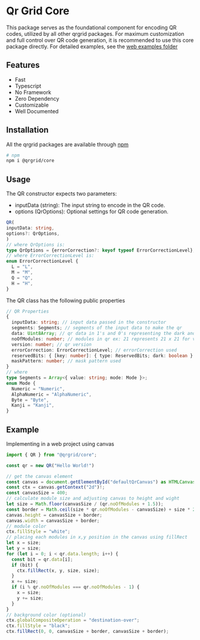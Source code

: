 # Qr Grid Core

This package serves as the foundational component for encoding QR codes, utilized by all other qrgrid packages. For maximum customization and full control over QR code generation, it is recommended to use this core package directly. For detailed examples, see the [web examples folder](https://github.com/yadav-saurabh/qrgrid/tree/main/examples/web)

## Features

- Fast
- Typescript
- No Framework
- Zero Dependency
- Customizable
- Well Documented

## Installation

All the qrgrid packages are available through [npm](https://www.npmjs.com/search?q=qrgrid)

```bash
# npm
npm i @qrgrid/core
```

## Usage

The QR constructor expects two parameters:

- inputData (string): The input string to encode in the QR code.
- options (QrOptions): Optional settings for QR code generation.

```typescript
QR(
inputData: string,
options?: QrOptions,
)
// where QrOptions is:
type QrOptions = {errorCorrection?: keyof typeof ErrorCorrectionLevel};
// where ErrorCorrectionLevel is:
enum ErrorCorrectionLevel {
  L = "L",
  M = "M",
  Q = "Q",
  H = "H",
}
```

The QR class has the following public properties

``` typescript
// QR Properties
{
  inputData: string; // input data passed in the constructor
  segments: Segments; // segments of the input data to make the qr
  data: Uint8Array; // qr data in 1's and 0's representing the dark and light module of qr
  noOfModules: number; // modules in qr ex: 21 represents 21 x 21 for version 1
  version: number; // qr version
  errorCorrection: ErrorCorrectionLevel; // errorCorrection used
  reservedBits: { [key: number]: { type: ReservedBits; dark: boolean } }; // reserved bits used
  maskPattern: number; // mask pattern used
}
// where
type Segments = Array<{ value: string; mode: Mode }>;
enum Mode {
  Numeric = "Numeric",
  AlphaNumeric = "AlphaNumeric",
  Byte = "Byte",
  Kanji = "Kanji",
}
```

## Example

Implementing in a web project using canvas

```typescript
import { QR } from "@qrgrid/core";

const qr = new QR("Hello World!")

// get the canvas element
const canvas = document.getElementById("defaultQrCanvas") as HTMLCanvasElement;
const ctx = canvas.getContext("2d")!;
const canvasSize = 400;
// calculate module size and adjusting canvas to height and wight 
let size = Math.floor(canvasSize / (qr.noOfModules + 1.5));
const border = Math.ceil(size * qr.noOfModules - canvasSize) + size * 2;
canvas.height = canvasSize + border;
canvas.width = canvasSize + border;
// module color
ctx.fillStyle = "white";
// placing each modules in x,y position in the canvas using fillRect
let x = size;
let y = size;
for (let i = 0; i < qr.data.length; i++) {
  const bit = qr.data[i];
  if (bit) {
    ctx.fillRect(x, y, size, size);
  }
  x += size;
  if (i % qr.noOfModules === qr.noOfModules - 1) {
    x = size;
    y += size;
  }
}
// background color (optional)
ctx.globalCompositeOperation = "destination-over";
ctx.fillStyle = "black";
ctx.fillRect(0, 0, canvasSize + border, canvasSize + border);
```
